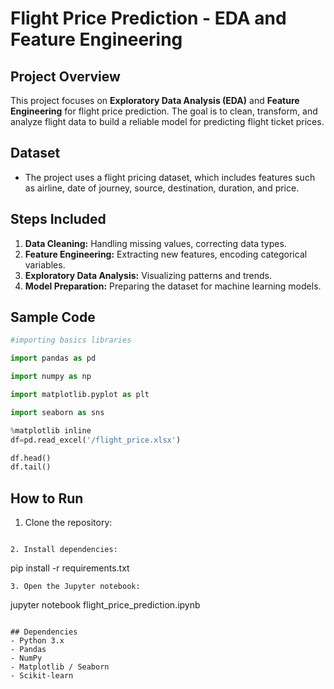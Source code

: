 
# Flight Price Prediction - EDA and Feature Engineering

## Project Overview
This project focuses on **Exploratory Data Analysis (EDA)** and **Feature Engineering** for flight price prediction. 
The goal is to clean, transform, and analyze flight data to build a reliable model for predicting flight ticket prices.

## Dataset
- The project uses a flight pricing dataset, which includes features such as airline, date of journey, source, destination, duration, and price.

## Steps Included
1. **Data Cleaning:** Handling missing values, correcting data types.
2. **Feature Engineering:** Extracting new features, encoding categorical variables.
3. **Exploratory Data Analysis:** Visualizing patterns and trends.
4. **Model Preparation:** Preparing the dataset for machine learning models.

## Sample Code
```python
#importing basics libraries

import pandas as pd

import numpy as np

import matplotlib.pyplot as plt

import seaborn as sns

%matplotlib inline
df=pd.read_excel('/flight_price.xlsx')

df.head()
df.tail()
```

## How to Run
1. Clone the repository:  
```

2. Install dependencies:  
```
pip install -r requirements.txt
```
3. Open the Jupyter notebook:  
```
jupyter notebook flight_price_prediction.ipynb
```

## Dependencies
- Python 3.x
- Pandas
- NumPy
- Matplotlib / Seaborn
- Scikit-learn
